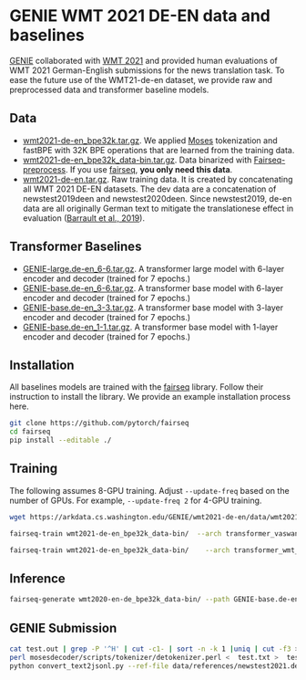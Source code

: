 # GENIE WMT 2021 DE-EN data and baselines

[GENIE](https://genie.apps.allenai.org/) collaborated with [WMT 2021](http://statmt.org/wmt21/) and provided human evaluations of WMT 2021 German-English submissions for the news translation task. To ease the future use of the WMT21-de-en dataset, we provide raw and preprocessed data and transformer baseline models.

## Data
- [wmt2021-de-en_bpe32k.tar.gz](https://arkdata.cs.washington.edu/GENIE/wmt2021-de-en/data/wmt2021-de-en_bpe32k.tar.gz). We applied [Moses](https://github.com/moses-smt/mosesdecoder) tokenization and fastBPE with 32K BPE operations that are learned from the training data.
- [wmt2021-de-en_bpe32k_data-bin.tar.gz](https://arkdata.cs.washington.edu/GENIE/wmt2021-de-en/data/wmt2021-de-en_bpe32k_data-bin.tar.gz). Data binarized with [Fairseq-preprocess](https://github.com/pytorch/fairseq). If you use [fairseq](https://github.com/pytorch/fairseq), **you only need this data**.
- [wmt2021-de-en.tar.gz](https://arkdata.cs.washington.edu/GENIE/wmt2021-de-en/data/wmt2021-de-en.tar.gz). Raw training data. It is created by concatenating all WMT 2021 DE-EN datasets. The dev data are a concatenation of newstest2019deen and newstest2020deen. Since newstest2019, de-en data are all originally German text to mitigate the translationese effect in evaluation ([Barrault et al., 2019](https://aclanthology.org/W19-5301/)).

## Transformer Baselines
- [GENIE-large.de-en_6-6.tar.gz](https://arkdata.cs.washington.edu/GENIE/wmt2021-de-en/models/GENIE-large.de-en_6-6.tar.gz). A transformer large model with 6-layer encoder and decoder (trained for 7 epochs.)
- [GENIE-base.de-en_6-6.tar.gz](https://arkdata.cs.washington.edu/GENIE/wmt2021-de-en/models/GENIE-base.de-en_6-6.tar.gz). A transformer base model with 6-layer encoder and decoder (trained for 7 epochs.)
- [GENIE-base.de-en_3-3.tar.gz](https://arkdata.cs.washington.edu/GENIE/wmt2021-de-en/models/GENIE-base.de-en_3-3.tar.gz). A transformer base model with 3-layer encoder and decoder (trained for 7 epochs.)
- [GENIE-base.de-en_1-1.tar.gz](https://arkdata.cs.washington.edu/GENIE/wmt2021-de-en/models/GENIE-base.de-en_1-1.tar.gz). A transformer base model with 1-layer encoder and decoder (trained for 7 epochs.)


## Installation
All baselines models are trained with the [fairseq](https://github.com/pytorch/fairseq) library.
Follow their instruction to install the library. We provide an example installation process here.
```bash
git clone https://github.com/pytorch/fairseq
cd fairseq
pip install --editable ./
```
## Training
The following assumes 8-GPU training. Adjust `--update-freq` based on the number of GPUs. For example, `--update-freq 2` for 4-GPU training.
```bash
wget https://arkdata.cs.washington.edu/GENIE/wmt2021-de-en/data/wmt2021-de-en_bpe32k_data-bin.tar.gz
```
```bash
fairseq-train wmt2021-de-en_bpe32k_data-bin/  --arch transformer_vaswani_wmt_en_de_big --share-all-embeddings     --optimizer adam --adam-betas '(0.9, 0.98)' --clip-norm 0.0     --lr 0.0005 --lr-scheduler inverse_sqrt --warmup-updates 4000 --warmup-init-lr 1e-07     --dropout 0.1 --weight-decay 0.0     --criterion label_smoothed_cross_entropy --label-smoothing 0.1     --max-tokens 4096    --fp16 --save-dir GENIE-large.de-en_6-6/ --seed 1  --encoder-embed-dim 1024 --encoder-ffn-embed-dim 4096 --encoder-attention-heads 16 --decoder-embed-dim 1024  --decoder-ffn-embed-dim 4096 --decoder-attention-heads 16  --max-epoch 7
```
```bash
fairseq-train wmt2021-de-en_bpe32k_data-bin/    --arch transformer_wmt_en_de --share-all-embeddings      --optimizer adam --adam-betas '(0.9, 0.98)' --clip-norm 0.0       --lr-scheduler inverse_sqrt --warmup-init-lr 1e-07 --warmup-updates 4000        --lr 0.0005 --stop-min-lr 1e-09    --criterion label_smoothed_cross_entropy --label-smoothing 0.1 --weight-decay 0.0       --max-tokens 8192  --save-dir GENIE-base.de-en_3-3/ --dropout 0.1 --max-source-positions 1024 --max-target-positions 1024 --fp16 --max-update 500000 --seed 1 --decoder-layers 3 --encoder-layers 3
```
## Inference
```bash
fairseq-generate wmt2020-en-de_bpe32k_data-bin/ --path GENIE-base.de-en_3-3/checkpoint.pt --beam 5 --remove-bpe --lenpen 0.6 > test.out
```
## GENIE Submission
```bash
cat test.out | grep -P '^H' | cut -c1- | sort -n -k 1 |uniq | cut -f3 > test.txt
perl mosesdecoder/scripts/tokenizer/detokenizer.perl <  test.txt >  test.detok.txt
python convert_text2jsonl.py --ref-file data/references/newstest2021.de-en.ref.A.en --sys-file test.detok.txt --ref-file-sgm data/sources/newstest2021.src.de-en.xml --out-file newstest2021.de-en.GENIE-large-6-6.en.json 
```
